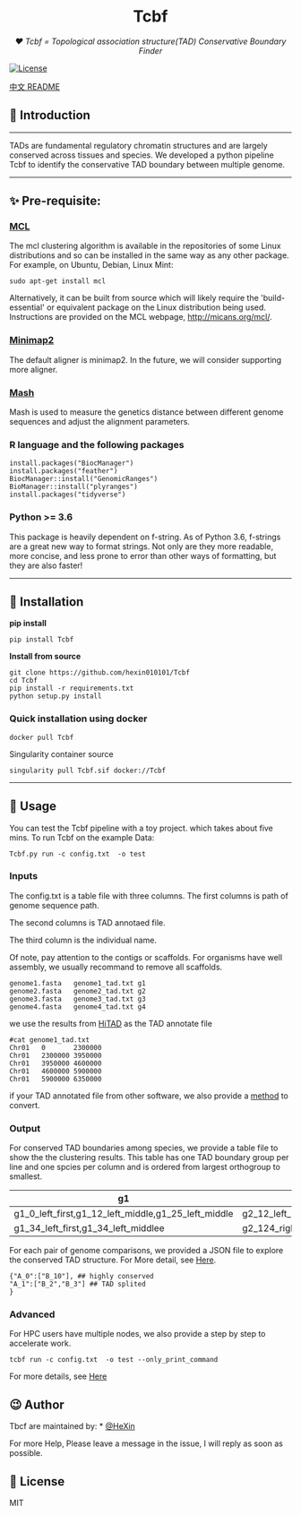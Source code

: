 <h1 align="center">Tcbf</h1>
<p align="center">
    <em> ❤️ Tcbf = Topological association structure(TAD) Conservative Boundary Finder</em>
</p>
<p>
    <a href="https://opensource.org/licenses/MIT">
        <img src="https://img.shields.io/badge/License-MIT-brightgreen.svg" alt="License">
    </a>
</p>

[中文 README](README.ch.md)

## 📣 Introduction
___
TADs are fundamental regulatory chromatin structures and are
largely conserved across tissues and species. We developed 
a python pipeline Tcbf to identify the conservative TAD boundary between
multiple genome.
___
## ✨ Pre-requisite:
### [MCL](https://github.com/micans/mcl)
The mcl clustering algorithm is available in the
repositories of some Linux distributions and so can be
installed in the same way as any other package. 
For example, on Ubuntu, Debian, Linux Mint:

`sudo apt-get install mcl`


Alternatively, it can be built from source which 
will likely require the 'build-essential'
or equivalent package on the Linux distribution being 
used. Instructions are provided on the MCL webpage, 
http://micans.org/mcl/.

### [Minimap2](https://github.com/lh3/minimap2)
The default aligner is minimap2. In the future, we will consider supporting more aligner.

### [Mash](https://github.com/marbl/Mash)
Mash is used to measure the genetics distance between different genome sequences and adjust the alignment parameters.


### R language and the following packages

```
install.packages("BiocManager")
install.packages("feather")
BiocManager::install("GenomicRanges")
BioManager::install("plyranges")
install.packages("tidyverse")
```

### Python >= 3.6
This package is heavily dependent on f-string. As of Python 3.6, f-strings are a great new way to format strings. Not only are they more readable, more concise, and less prone to error than other ways of
formatting, but they are also faster!
___
## 🔰 Installation

**pip install**
```shell
pip install Tcbf
```

**Install from source**
```shell
git clone https://github.com/hexin010101/Tcbf
cd Tcbf
pip install -r requirements.txt
python setup.py install
```

### Quick installation using docker

`docker pull Tcbf`

Singularity container source

`singularity pull Tcbf.sif docker://Tcbf`
___
## 📝 Usage

You can test the Tcbf pipeline with a toy project. which takes about five mins.
To run Tcbf on the example Data:
```
Tcbf.py run -c config.txt  -o test
```

### Inputs
The config.txt is a table file with three columns. 
The first columns is path of genome sequence path.

The second columns is TAD annotaed file.


The third column is the individual name.


Of note, pay attention to the contigs or scaffolds. For organisms have well assembly,
we usually recommand to remove all scaffolds.
```
genome1.fasta   genome1_tad.txt g1
genome2.fasta   genome2_tad.txt g2
genome3.fasta   genome3_tad.txt g3
genome4.fasta   genome4_tad.txt g4
```

we use the results from [HiTAD](https://academic.oup.com/nar/article/45/19/e163/4093166) 
as the TAD annotate file 
```
#cat genome1_tad.txt
Chr01   0       2300000
Chr01   2300000 3950000
Chr01   3950000 4600000
Chr01   4600000 5900000
Chr01   5900000 6350000
```
if your TAD annotated file from other software, we also provide a [method]() 
to convert.


### Output
For conserved TAD boundaries among species, we provide a table file to show the 
the clustering results. This table has one TAD boundary group per line and one spcies per column and is ordered
from largest orthogroup to smallest.



| g1                                                  | g2                                   |
|-----------------------------------------------------|--------------------------------------|
| g1_0_left_first,g1_12_left_middle,g1_25_left_middle | g2_12_left_middle                    |
| g1_34_left_first,g1_34_left_middlee                 | g2_124_right_last,g2_14_left_middle, |


For each pair of genome comparisons, we provided a JSON file 
to explore the conserved TAD structure. For More detail, see [Here]().
```
{"A_0":["B_10"], ## highly conserved
"A_1":["B_2","B_3"] ## TAD splited              
}
```
### Advanced
For HPC users have multiple nodes, we also provide a step by step to accelerate work.
```
tcbf run -c config.txt  -o test --only_print_command
```
For more details, see [Here]()



## 😉 Author
Tbcf are maintained by: * [@HeXin](https://github.com/hexin010101)


For more Help, Please leave a message in the issue, 
I will reply as soon as possible.


## 📃 License

MIT 
